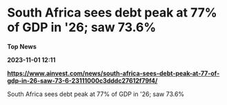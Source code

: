 # South Africa sees debt peak at 77% of GDP in '26; saw 73.6%
**Top News**

**2023-11-01 12:11**

**https://www.ainvest.com/news/south-africa-sees-debt-peak-at-77-of-gdp-in-26-saw-73-6-23111000c3dddc27612f79f4/**

South Africa sees debt peak at 77% of GDP in '26; saw 73.6%